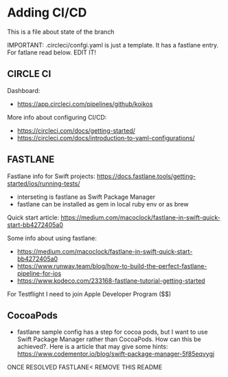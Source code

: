 # Adding CI/CD

This is a file about state of the branch

IMPORTANT:
.circleci/confgi.yaml is just a template. It has a fastlane entry. For fatlane read below. EDIT IT!


## CIRCLE CI

Dashboard:
- https://app.circleci.com/pipelines/github/koikos

More info about configuring CI/CD:
- https://circleci.com/docs/getting-started/
- https://circleci.com/docs/introduction-to-yaml-configurations/


## FASTLANE

Fastlane info for Swift projects: https://docs.fastlane.tools/getting-started/ios/running-tests/
  - interseting is fastlane as Swift Package Manager
  - fastlane can be installed as gem in local ruby env or as brew

Quick start article: https://medium.com/macoclock/fastlane-in-swift-quick-start-bb4272405a0

Some info about using fastlane:
- https://medium.com/macoclock/fastlane-in-swift-quick-start-bb4272405a0
- https://www.runway.team/blog/how-to-build-the-perfect-fastlane-pipeline-for-ios
- https://www.kodeco.com/233168-fastlane-tutorial-getting-started

For Testflight I need to join Apple Developer Program ($$)


## CocoaPods
- fastlane sample config has a step for cocoa pods, but I want to use Swift Package Manager rather than CocoaPods. How can this be achieved?. Here is a article that may give some hints: https://www.codementor.io/blog/swift-package-manager-5f85eqvygj

ONCE RESOLVED FASTLANE< REMOVE THIS README
